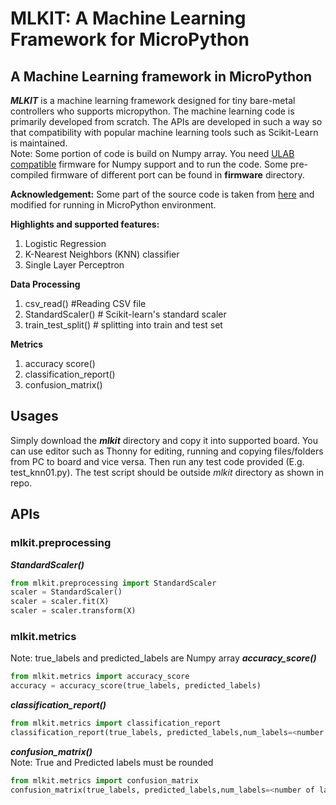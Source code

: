 # MLKIT: A Machine Learning Framework for MicroPython
## A Machine Learning framework in MicroPython
***MLKIT*** is a machine learning framework designed for tiny bare-metal controllers who supports micropython. The machine learning code is primarily developed from scratch. The APIs are developed in such a way so that compatibility with popular machine learning tools such as Scikit-Learn is maintained. <br>
Note: Some portion of code is build on Numpy array. You need [ULAB compatible](https://github.com/v923z/micropython-ulab) firmware for Numpy support and to run the code. Some pre-compiled firmware of different port can be found in **firmware** directory.<br>

**Acknowledgement:** Some part of the source code is taken from [here](https://github.com/patrickloeber/MLfromscratch) and modified for running in MicroPython environment.

**Highlights and supported features:** <br>
1. Logistic Regression
2. K-Nearest Neighbors (KNN) classifier
3. Single Layer Perceptron

**Data Processing**
1. csv_read() #Reading CSV file
2. StandardScaler() # Scikit-learn's standard scaler
3. train_test_split() # splitting into train and test set

**Metrics**
1. accuracy score()
2. classification_report()
3. confusion_matrix()

## Usages
Simply download the ***mlkit*** directory and copy it into supported board. You can use editor such as Thonny for editing, running and copying files/folders from PC to board and vice versa. Then run any test code provided (E.g. test_knn01.py). The test script should be outside *mlkit* directory as shown in repo.

## APIs
### mlkit.preprocessing
***StandardScaler()*** <br>
```python
from mlkit.preprocessing import StandardScaler
scaler = StandardScaler()
scaler = scaler.fit(X)
scaler = scaler.transform(X)
```
### mlkit.metrics <br>
Note: true_labels and predicted_labels are Numpy array
***accuracy_score()***
```python
from mlkit.metrics import accuracy_score
accuracy = accuracy_score(true_labels, predicted_labels)
```
***classification_report()***
```python
from mlkit.metrics import classification_report
classification_report(true_labels, predicted_labels,num_labels=<number of labels>)
```
***confusion_matrix()*** <br>
Note: True and Predicted labels must be rounded 
```python
from mlkit.metrics import confusion_matrix
confusion_matrix(true_labels, predicted_labels,num_labels=<number of labels>)
```

